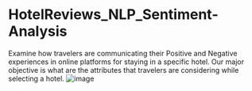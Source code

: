 # HotelReviews_NLP_Sentiment-Analysis
Examine how travelers are communicating their Positive and  Negative experiences in online platforms for staying in a specific hotel.  Our major objective is what are the attributes that travelers are  considering while selecting a hotel.
![image](https://user-images.githubusercontent.com/109403256/211183452-e2735cdf-fce3-4b99-bdb7-8944c93b4e7c.png)


